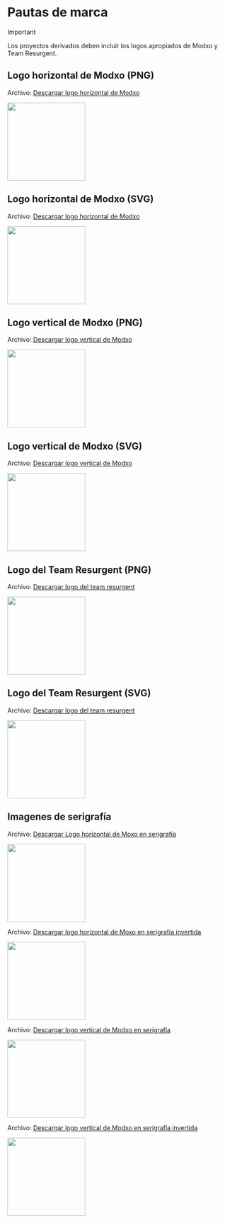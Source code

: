 <!--Traducción realizada por: Emmanuelito18-->
# Pautas de marca

> [!IMPORTANT]
> Los proyectos derivados deben incluir los logos apropiados de Modxo y Team Resurgent.

## Logo horizontal de Modxo (PNG)

Archivo: [Descargar logo horizontal de Modxo](branding/Modxo-horizontal.png)

<img src="branding/Modxo-horizontal.png" height="176">

## Logo horizontal de Modxo (SVG)

Archivo: [Descargar logo horizontal de Modxo](branding/Modxo-horizontal.SVG)

<img src="branding/Modxo-horizontal.svg" height="176">

## Logo vertical de Modxo (PNG)

Archivo: [Descargar logo vertical de Modxo](branding/Modxo-vertical.png)

<img src="branding/Modxo-vertical.png" height="176">

## Logo vertical de Modxo (SVG)

Archivo: [Descargar logo vertical de Modxo](branding/Modxo-vertical.SVG)

<img src="branding/Modxo-vertical.svg" height="176">

## Logo del Team Resurgent (PNG)

Archivo: [Descargar logo del team resurgent](branding/team-resurgent.png)

<img src="branding/team-resurgent.png" height="176">

## Logo del Team Resurgent (SVG)

Archivo: [Descargar logo del team resurgent](branding/team-resurgent.svg)

<img src="branding/team-resurgent.svg" height="176">

## Imagenes de serigrafía

Archivo: [Descargar Logo horizontal de Moxo en serigrafía](branding/modxo-horizontal-silk.png)

<img src="branding/modxo-horizontal-silk.png" height="176">

Archivo: [Descargar logo horizontal de Moxo en serigrafía invertida](branding/modxo-horizontal-inverted-silk.png)

<img src="branding/modxo-horizontal-inverted-silk.png" height="176">

Archivo: [Descargar logo vertical de Modxo en serigrafía](branding/modxo-vertical-silk.png)

<img src="branding/modxo-vertical-silk.png" height="176">

Archivo: [Descargar logo vertical de Modxo en serigrafía invertida](branding/modxo-vertical-inverted-silk.png)

<img src="branding/modxo-vertical-inverted-silk.png" height="176">
